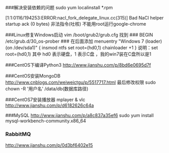 ###解决安装依赖的问题
sudo yum localinstall *.rpm


[1:1:0116/194253:ERROR:nacl_fork_delegate_linux.cc(315)] Bad NaCl helper startup ack (0 bytes)
非法指令(吐核)
不能用root运行google-chrome


###Linux修复Windows启动
vim  /boot/grub2/grub.cfg 
找到 ### BEGIN /etc/grub.d/30_os-prober ###
在后面添加
   menuentry "Windows 7 (loader) (on /dev/sda1)" {
     insmod ntfs
     set root=(hd0,1)
     chainloader +1
   }
说明：set root=(hd0,1) 其中 hd0 表示硬盘，1 表示C盘 ，我的win7装在C盘所以是1 


###CentOS下编译Python3
http://www.jianshu.com/p/8bd6e0695d7f


###CentOS安装MongoDB
http://www.cnblogs.com/weiweictgu/p/5517717.html
最后修改权限 sudo chown -R '用户名' /data/db(数据库路径)

###CentOS7安装播放器 mplayer & vlc
http://www.jianshu.com/p/d6182626c64a

###MySQL
http://www.jianshu.com/p/a8c837a35ef6
sudo yum install mysql-workbench-community.x86_64

### RabbitMQ
http://www.jianshu.com/p/0d3bf6402e15
